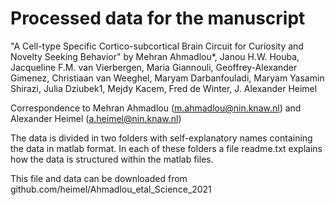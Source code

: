 # Processed data for the manuscript 
"A Cell-type Specific Cortico-subcortical Brain Circuit for Curiosity and Novelty Seeking Behavior"
by 
Mehran Ahmadlou*, Janou H.W. Houba, Jacqueline F.M. van Vierbergen, Maria Giannouli,
Geoffrey-Alexander Gimenez, Christiaan van Weeghel, Maryam Darbanfouladi, Maryam Yasamin Shirazi,
Julia Dziubek1, Mejdy Kacem, Fred de Winter, J. Alexander Heimel

Correspondence to Mehran Ahmadlou (m.ahmadlou@nin.knaw.nl) and Alexander Heimel (a.heimel@nin.knaw.nl)

The data is divided in two folders with self-explanatory names containing the data in matlab format.
 In each of these folders a file readme.txt explains how the data is structured within the matlab files. 

This file and data can be downloaded from github.com/heimel/Ahmadlou_etal_Science_2021

